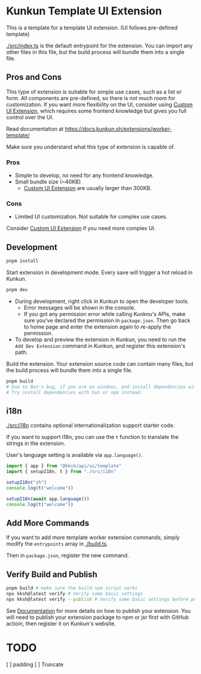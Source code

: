 # Kunkun Template UI Extension

This is a template for a template UI extension. (UI follows pre-defined template)

[./src/index.ts](./src/index.ts) is the default entrypoint for the extension. You can import any other files in this file, but the build process will bundle them into a single file.

## Pros and Cons

This type of extension is suitable for simple use cases, such as a list or form. All components are pre-defined, so there is not much room for customization. If you want more flexibility on the UI, consider using [Custom UI Extension](https://docs.kunkun.sh/extensions/custom-ui-ext/), which requires some frontend knowledge but gives you full control over the UI.

Read documentation at https://docs.kunkun.sh/extensions/worker-template/

Make sure you understand what this type of extension is capable of.

### Pros

- Simple to develop, no need for any frontend knowledge.
- Small bundle size (~40KB)
  - [Custom UI Extension](https://docs.kunkun.sh/extensions/custom-ui-ext/) are usually larger than 300KB.

### Cons

- Limited UI customization. Not suitable for complex use cases.

Consider [Custom UI Extension](https://docs.kunkun.sh/extensions/custom-ui-ext/) if you need more complex UI.

## Development

```bash
pnpm install
```

Start extension in development mode. Every save will trigger a hot reload in Kunkun.

```bash
pnpm dev
```

- During development, right click in Kunkun to open the developer tools.
  - Error messages will be shown in the console.
  - If you got any permission error while calling Kunknu's APIs, make sure you've declared the permission in `package.json`. Then go back to home page and enter the extension again to re-apply the permission.
- To develop and preview the extension in Kunkun, you need to run the `Add Dev Extension` command in Kunkun, and register this extension's path.

Build the extension. Your extension source code can contain many files, but the build process will bundle them into a single file.

```bash
pnpm build
# Due to Bun's bug, if you are on windows, and install dependencies with pnpm, you may get error during build.
# Try install dependencies with bun or npm instead.
```

## i18n

[./src/i18n](./src/i18n/) contains optional internationalization support starter code.

If you want to support i18n, you can use the `t` function to translate the strings in the extension.

User's language setting is available via `app.language()`.

```ts
import { app } from "@kksh/api/ui/template"
import { setupI18n, t } from "./src/i18n"

setupI18n("zh")
console.log(t("welcome"))

setupI18n(await app.language())
console.log(t("welcome"))
```

## Add More Commands

If you want to add more template worker extension commands, simply modify the `entrypoints` array in [./build.ts](./build.ts).

Then in `package.json`, register the new command.

## Verify Build and Publish

```bash
pnpm build # make sure the build npm script works
npx kksh@latest verify # Verify some basic settings
npx kksh@latest verify --publish # Verify some basic settings before publishing
```

See [Documentation](https://docs.kunkun.sh/guides/extensions/publish/design/) for more details on how to publish your extension. You will need to publish your extension package to npm or jsr first with GitHub actioin, then register it on Kunkun's website.

# TODO
[ ] padding
[ ] Truncate